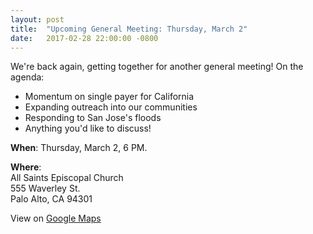 ```yaml
---
layout: post
title:  "Upcoming General Meeting: Thursday, March 2"
date:   2017-02-28 22:00:00 -0800
---
```


We're back again, getting together for another general meeting!  On the agenda:
* Momentum on single payer for California
* Expanding outreach into our communities
* Responding to San Jose's floods
* Anything you'd like to discuss!

**When**: Thursday, March 2, 6 PM.

**Where**:  
All Saints Episcopal Church  
555 Waverley St.  
Palo Alto, CA 94301

View on [Google Maps][google_maps]

[google_maps]: https://www.google.com/maps/place/All+Saints+Episcopal+Church/@37.4468532,-122.1614933,17z/
